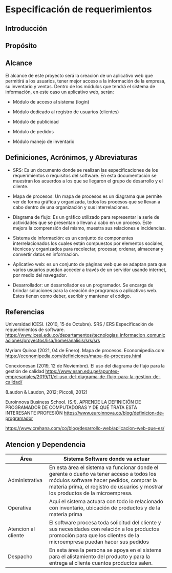 # Especificación de requerimientos

## Introducción



## Propósito



## Alcance

El alcance de este proyecto será la creación de un aplicativo web que permitirá a los usuarios, tener mejor acceso a la información de la empresa, su inventario y ventas. Dentro de los módulos que tendrá el sistema de información, en este caso un aplicativo web, serán: 

* Módulo de acceso al sistema (login)

* Módulo dedicado al registro de usuarios (clientes)

* Módulo de publicidad

* Módulo de pedidos

* Módulo manejo de inventario


## Definiciones, Acrónimos, y Abreviaturas

* SRS: Es un documento donde se realizan las especificaciones de los requerimientos o requisitos del software. En esta documentación se muestran los acuerdos a los que se llegaron el grupo de desarrollo y el cliente.

* Mapa de procesos: Un mapa de procesos es un diagrama que permite ver de forma gráfica y organizada, todos los procesos que se llevan a cabo dentro de una organización y sus interrelaciones. 

* Diagrama de flujo: Es un gráfico utilizado para representar la serie de actividades que se presentan o llevan a cabo en un proceso. Este mejora la comprensión del mismo, muestra sus relaciones e incidencias.

* Sistema de información: es un conjunto de componentes interrelacionados los cuales están compuestos por elementos sociales, técnicos y organizados para recolectar, procesar, ordenar, almacenar y convertir datos en información.


* Aplicativo web: es un conjunto de páginas web que se adaptan para que varios usuarios puedan acceder a través de un servidor usando internet, por medio del navegador.

* Desarrollador: un desarrollador es un programador. Se encarga de brindar soluciones para la creación de programas o aplicativos web. Estos tienen como deber, escribir y mantener el código. 


## Referencias

Universidad ICESI.  (2010, 15 de Octubre). SRS / ERS Especificación de requerimientos de software.
https://www.icesi.edu.co/departamentos/tecnologias_informacion_comunicaciones/proyectos/lisa/home/analisis/srs/srs
	
Myriam Quiroa (2021, 04 de Enero). Mapa de procesos. Economipedia.com
https://economipedia.com/definiciones/mapa-de-procesos.html

Conexionesan (2019, 12 de Noviembre). El uso del diagrama de flujo para la gestión de calidad https://www.esan.edu.pe/apuntes-empresariales/2019/11/el-uso-del-diagrama-de-flujo-para-la-gestion-de-calidad/
	
(Laudon & Laudon, 2012; Piccoli, 2012)
	
Euroinnova Business School. (S.f). APRENDE LA DEFINICIÓN DE PROGRAMADOR DE COMPUTADORAS Y DE QUÉ TRATA ESTA INTERESANTE PROFESIÓN
https://www.euroinnova.co/blog/definicion-de-programador


https://www.crehana.com/co/blog/desarrollo-web/aplicacion-web-que-es/

## Atencion y Dependencia

| Área | Sistema Software donde va actuar |
| ---- | ---- |
| Administrativa | En esta área el sistema va funcionar donde el gerente o dueño va tener acceso a todos los módulos  software  hacer pedidos,  comprar la materia prima, el registro de usuarios y mostrar los productos de la microempresa. |
| Operativa | Aquí el sistema actuara con todo lo relacionado con inventario, ubicación de productos y de la materia prima |
| Atencion al cliente | El software procesa toda solicitud del cliente y sus necesidades con relación a los productos promoción para que los clientes de la microempresa puedan hacer sus pedidos |
| Despacho | En esta área la persona se apoya en el sistema para el alistamiento del producto  y para la entrega al cliente cuantos productos salen. |